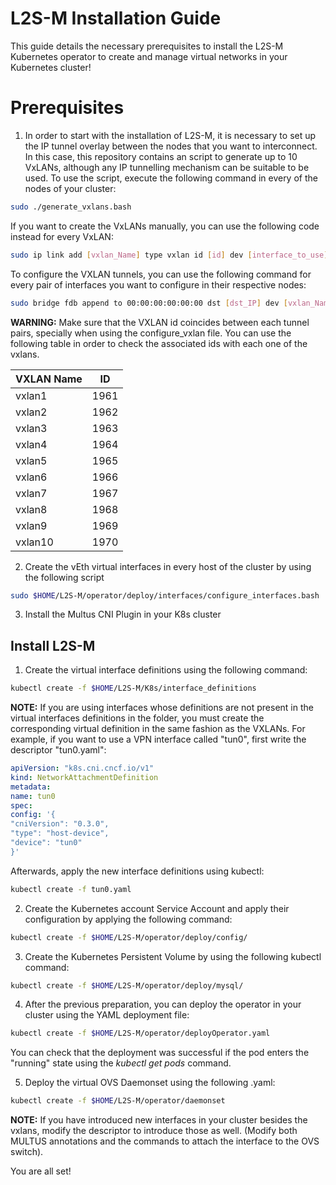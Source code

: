 # L2S-M Installation Guide
This guide details the necessary prerequisites to install the L2S-M Kubernetes operator to create and manage virtual networks in your Kubernetes cluster!


# Prerequisites

1. In order to start with the installation of L2S-M, it is necessary to set up the IP tunnel overlay between the nodes that you want to interconnect. In this case, this repository contains an script to generate up to 10 VxLANs, although any IP tunnelling mechanism can be suitable to be used. To use the script, execute the following command in every of the nodes of your cluster:

```bash
sudo ./generate_vxlans.bash
```

If you want to create the VxLANs manually, you can use the following code instead for every VxLAN:

```bash
sudo ip link add [vxlan_Name] type vxlan id [id] dev [interface_to_use] dstport [dst_port]
```

To configure the VXLAN tunnels, you can use the following command for every pair of interfaces you want to configure in their respective nodes:

```bash
sudo bridge fdb append to 00:00:00:00:00:00 dst [dst_IP] dev [vxlan_Name]
```

**WARNING:**  Make sure that the VXLAN id coincides between each tunnel pairs, specially when using the configure_vxlan file. You can use the following table in order to check the associated ids with each one of the vxlans.

| **VXLAN Name** |**ID**  |
|--|--|
| vxlan1 | 1961 |
| vxlan2 |  1962 |
| vxlan3 |  1963 |
| vxlan4 |  1964|
| vxlan5 |  1965 |
| vxlan6 |  1966|
| vxlan7 |  1967|
| vxlan8 |  1968|
| vxlan9 |  1969|
| vxlan10 |  1970|

2. Create the vEth virtual interfaces in every host of the cluster by using the following script
```bash
sudo $HOME/L2S-M/operator/deploy/interfaces/configure_interfaces.bash
```
3. Install the Multus CNI Plugin in your K8s cluster

## Install L2S-M

1. Create the virtual interface definitions using the following command:
 ```bash
kubectl create -f $HOME/L2S-M/K8s/interface_definitions
```
**NOTE:** If you are using interfaces whose definitions are not present in the virtual interfaces definitions in the folder, you must create the corresponding virtual definition in the same fashion as the VXLANs. For example, if you want to use a VPN interface called "tun0", first write the descriptor "tun0.yaml":
 ```yaml
apiVersion: "k8s.cni.cncf.io/v1"
kind: NetworkAttachmentDefinition
metadata:
name: tun0
spec:
config: '{
"cniVersion": "0.3.0",
"type": "host-device",
"device": "tun0"
}'
```
Afterwards, apply the new interface definitions using kubectl:
  ```bash
kubectl create -f tun0.yaml
```
2. Create the Kubernetes account Service Account and apply their configuration by applying the following command:
 ```bash
kubectl create -f $HOME/L2S-M/operator/deploy/config/
```

3. Create the Kubernetes Persistent Volume by using the following kubectl command:
 ```bash
kubectl create -f $HOME/L2S-M/operator/deploy/mysql/
```

4. After the previous preparation, you can deploy the operator in your cluster using the YAML deployment file:
 ```bash
kubectl create -f $HOME/L2S-M/operator/deployOperator.yaml
```

 You can check that the deployment was successful if the pod enters the "running" state using the *kubectl get pods* command.

5. Deploy the virtual OVS Daemonset using the following .yaml:
```bash
kubectl create -f $HOME/L2S-M/operator/daemonset
```
**NOTE:** If you have introduced new interfaces in your cluster besides the vxlans, modify the descriptor to introduce those as well. (Modify both MULTUS annotations and the commands to attach the interface to the OVS switch). 

You are all set!
